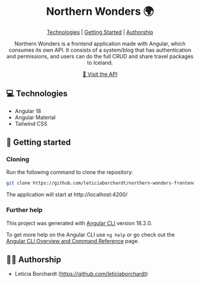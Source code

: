 
<h1 align="center" style="font-weight: bold;">Northern Wonders 🌍</h1>

<p align="center">
<a href="#tech">Technologies</a> |
<a href="#started">Getting Started</a> |
<a href="#author">Authorship</a>
</p>


<p align="center">Northern Wonders is a frontend application made with Angular, which consumes its own API. It consists of a system/blog that has authentication and permissions, and users can do the full CRUD and share travel packages to Iceland.</p>


<p align="center">
<a href="https://github.com/leticiaborchardt/northern-wonders-backend">📱 Visit the API</a>
</p>

<h2 id="technologies">💻 Technologies</h2>

- Angular 18
- Angular Material
- Tailwind CSS

<h2 id="started">🚀 Getting started</h2>

<h3>Cloning</h3>

Run the following command to clone the repository:

```bash
git clone https://github.com/leticiaborchardt/northern-wonders-frontend.git
```

The application will start at http://localhost:4200/

### Further help

This project was generated with [Angular CLI](https://github.com/angular/angular-cli) version 18.2.0.

To get more help on the Angular CLI use `ng help` or go check out the [Angular CLI Overview and Command Reference](https://angular.dev/tools/cli) page.

<h2 id="author">✍🏻 Authorship</h2>

- Letícia Borchardt (https://github.com/leticiaborchardt)
